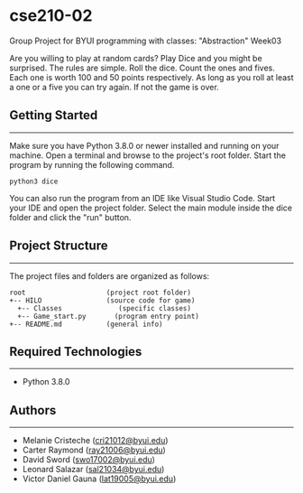 # cse210-02
Group Project for BYUI programming with classes:
"Abstraction" Week03

Are you willing to play at random cards? Play Dice and you might be surprised. The rules are simple. Roll 
the dice. Count the ones and fives. Each one is worth 100 and 50 points respectively. As long as you 
roll at least a one or a five you can try again. If not the game is over.

## Getting Started
---
Make sure you have Python 3.8.0 or newer installed and running on your machine. Open a terminal and 
browse to the project's root folder. Start the program by running the following command.
```
python3 dice 
```
You can also run the program from an IDE like Visual Studio Code. Start your IDE and open the 
project folder. Select the main module inside the dice folder and click the "run" button.

## Project Structure
---
The project files and folders are organized as follows:
```
root                    (project root folder)
+-- HILO                (source code for game)
  +-- Classes              (specific classes)
  +-- Game_start.py       (program entry point)
+-- README.md           (general info)
```

## Required Technologies
---
* Python 3.8.0

## Authors
---
* Melanie Cristeche (cri21012@byui.edu)
* Carter Raymond (ray21006@byui.edu)
* David Sword (swo17002@byui.edu)
* Leonard Salazar (sal21034@byui.edu)
* Victor Daniel Gauna (lat19005@byui.edu)
